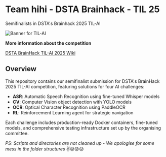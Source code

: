 #  Team hihi - DSTA Brainhack - TIL 25
Semifinalists in DSTA's Brainhack 2025 TIL-AI

![Banner for TIL-AI](https://static.wixstatic.com/media/b03c31_bdb8962d37364d7c8cc3e6ae234bb172~mv2.png/v1/crop/x_0,y_1,w_3392,h_1453/fill/w_3310,h_1418,al_c,q_95,usm_0.66_1.00_0.01,enc_avif,quality_auto/Brainhack%20KV_v12_FOR_WEB.png)

**More information about the competition**

[DSTA BrainHack TIL-AI 2025 Wiki](https://github.com/til-ai/til-25/wiki)

## Overview
This repository contains our semifinalist submission for DSTA's BrainHack 2025 TIL-AI competition, featuring solutions for four AI challenges:

- **ASR**: Automatic Speech Recognition using fine-tuned Whisper models
- **CV**: Computer Vision object detection with YOLO models  
- **OCR**: Optical Character Recognition using PaddleOCR
- **RL**: Reinforcement Learning agent for strategic navigation

Each challenge includes production-ready Docker containers, fine-tuned models, and comprehensive testing infrastructure set up by the organising committee.

*PS: Scripts and directories are not cleaned up - We apologise for some mess in the folder structures* ✌️😥😞😥